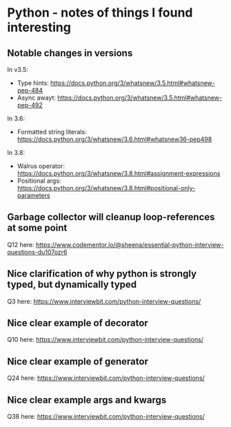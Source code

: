 # Python - notes of things I found interesting

## Notable changes in versions

In v3.5:

- Type hints: https://docs.python.org/3/whatsnew/3.5.html#whatsnew-pep-484
- Async awayt: https://docs.python.org/3/whatsnew/3.5.html#whatsnew-pep-492

In 3.6:

- Formatted string literals: https://docs.python.org/3/whatsnew/3.6.html#whatsnew36-pep498

In 3.8:

- Walrus operator: https://docs.python.org/3/whatsnew/3.8.html#assignment-expressions
- Positional args: https://docs.python.org/3/whatsnew/3.8.html#positional-only-parameters

## Garbage collector will cleanup loop-references at some point

Q12 here: https://www.codementor.io/@sheena/essential-python-interview-questions-du107ozr6

## Nice clarification of why python is strongly typed, but dynamically typed

Q3 here: https://www.interviewbit.com/python-interview-questions/

## Nice clear example of decorator

Q10 here: https://www.interviewbit.com/python-interview-questions/

## Nice clear example of generator

Q24 here: https://www.interviewbit.com/python-interview-questions/

## Nice clear example args and kwargs

Q38 here: https://www.interviewbit.com/python-interview-questions/
